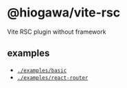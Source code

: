 # @hiogawa/vite-rsc

Vite RSC plugin without framework

## examples

- [`./examples/basic`](./examples/basic)
- [`./examples/react-router`](./examples/react-router)
